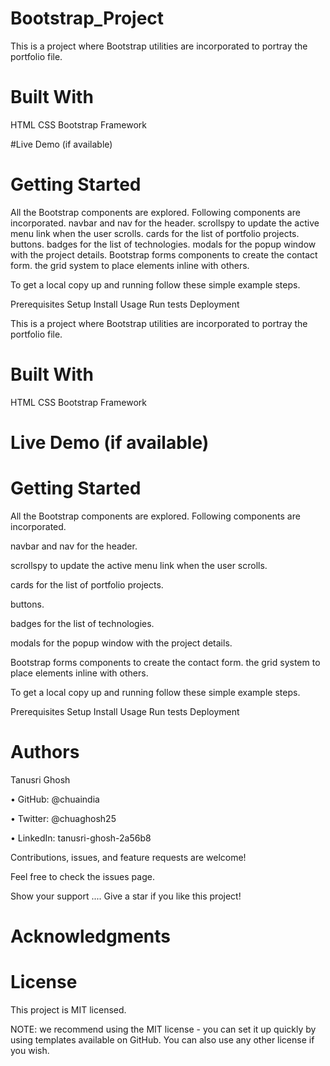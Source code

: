 # Bootstrap_Project


This is a project where Bootstrap utilities are incorporated to portray the portfolio file.

# Built With

HTML
CSS
Bootstrap Framework

#Live Demo (if available)


# Getting Started

All the Bootstrap components are explored. Following components are incorporated.
navbar and nav for the header.
scrollspy to update the active menu link when the user scrolls.
cards for the list of portfolio projects.
buttons.
badges for the list of technologies.
modals for the popup window with the project details.
Bootstrap forms components to create the contact form.
the grid system to place elements inline with others.

To get a local copy up and running follow these simple example steps.

Prerequisites
Setup
Install
Usage
Run tests
Deployment

This is a project where Bootstrap utilities are incorporated to portray the portfolio file.

# Built With
HTML CSS Bootstrap Framework

# Live Demo (if available)

# Getting Started
All the Bootstrap components are explored. Following components are incorporated. 

navbar and nav for the header. 

scrollspy to update the active menu link when the user scrolls. 

cards for the list of portfolio projects.

buttons.

badges for the list of technologies. 

modals for the popup window with the project details. 

Bootstrap forms components to create the contact form. the grid system to place elements inline with others.

To get a local copy up and running follow these simple example steps.

Prerequisites Setup Install Usage Run tests Deployment

# Authors

Tanusri Ghosh

• GitHub: @chuaindia

• Twitter: @chuaghosh25

• LinkedIn: tanusri-ghosh-2a56b8

Contributions, issues, and feature requests are welcome!

Feel free to check the issues page.

Show your support .... Give a star if you like this project!

# Acknowledgments

# License
This project is MIT licensed.

NOTE: we recommend using the MIT license - you can set it up quickly by using templates available on GitHub. You can also use any other license if you wish.
